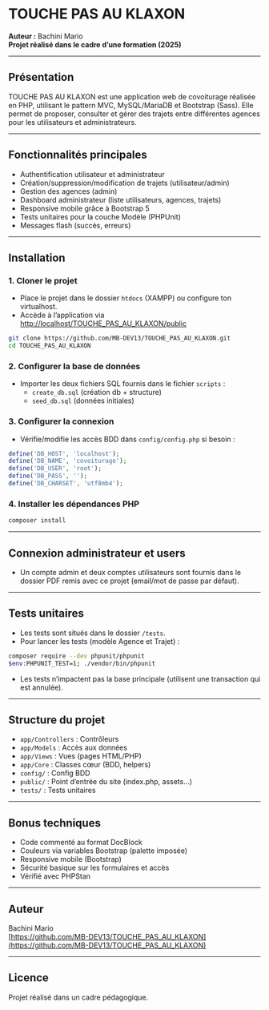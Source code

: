 # TOUCHE PAS AU KLAXON

**Auteur :** Bachini Mario  
**Projet réalisé dans le cadre d’une formation (2025)**

---

## Présentation

TOUCHE PAS AU KLAXON est une application web de covoiturage réalisée en PHP, utilisant le pattern MVC, MySQL/MariaDB et Bootstrap (Sass).
Elle permet de proposer, consulter et gérer des trajets entre différentes agences pour les utilisateurs et administrateurs.

---

## Fonctionnalités principales

- Authentification utilisateur et administrateur
- Création/suppression/modification de trajets (utilisateur/admin)
- Gestion des agences (admin)
- Dashboard administrateur (liste utilisateurs, agences, trajets)
- Responsive mobile grâce à Bootstrap 5
- Tests unitaires pour la couche Modèle (PHPUnit)
- Messages flash (succès, erreurs)

---

## Installation

### 1. **Cloner le projet**

- Place le projet dans le dossier `htdocs` (XAMPP) ou configure ton virtualhost.
- Accède à l’application via [http://localhost/TOUCHE_PAS_AU_KLAXON/public](http://localhost/TOUCHE_PAS_AU_KLAXON/public)

```bash
git clone https://github.com/MB-DEV13/TOUCHE_PAS_AU_KLAXON.git
cd TOUCHE_PAS_AU_KLAXON
```

### 2. **Configurer la base de données**

- Importer les deux fichiers SQL fournis dans le fichier `scripts` :
  - `create_db.sql` (création db + structure)
  - `seed_db.sql` (données initiales)

### 3. **Configurer la connexion**

- Vérifie/modifie les accès BDD dans `config/config.php` si besoin :

```php
define('DB_HOST', 'localhost');
define('DB_NAME', 'covoiturage');
define('DB_USER', 'root');
define('DB_PASS', '');
define('DB_CHARSET', 'utf8mb4');
```

### 4. **Installer les dépendances PHP**

```bash
composer install
```

---

## Connexion administrateur et users

- Un compte admin et deux comptes utilisateurs sont fournis dans le dossier PDF remis avec ce projet (email/mot de passe par défaut).

---

## Tests unitaires

- Les tests sont situés dans le dossier `/tests`.
- Pour lancer les tests (modèle Agence et Trajet) :

```bash
composer require --dev phpunit/phpunit
$env:PHPUNIT_TEST=1; ./vendor/bin/phpunit
```

- Les tests n’impactent pas la base principale (utilisent une transaction qui est annulée).

---

## Structure du projet

- `app/Controllers` : Contrôleurs
- `app/Models` : Accès aux données
- `app/Views` : Vues (pages HTML/PHP)
- `app/Core` : Classes cœur (BDD, helpers)
- `config/` : Config BDD
- `public/` : Point d’entrée du site (index.php, assets...)
- `tests/` : Tests unitaires

---

## Bonus techniques

- Code commenté au format DocBlock
- Couleurs via variables Bootstrap (palette imposée)
- Responsive mobile (Bootstrap)
- Sécurité basique sur les formulaires et accès
- Vérifié avec PHPStan

---

## Auteur

Bachini Mario  
[https://github.com/MB-DEV13/TOUCHE_PAS_AU_KLAXON](https://github.com/MB-DEV13/TOUCHE_PAS_AU_KLAXON)

---

## Licence

Projet réalisé dans un cadre pédagogique.
